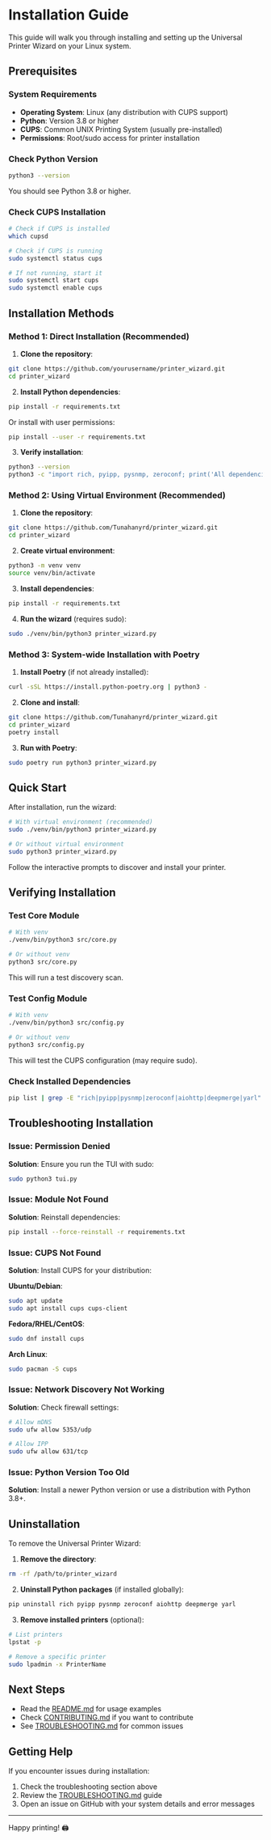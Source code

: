 # Installation Guide

This guide will walk you through installing and setting up the Universal Printer Wizard on your Linux system.

## Prerequisites

### System Requirements

- **Operating System**: Linux (any distribution with CUPS support)
- **Python**: Version 3.8 or higher
- **CUPS**: Common UNIX Printing System (usually pre-installed)
- **Permissions**: Root/sudo access for printer installation

### Check Python Version

```bash
python3 --version
```

You should see Python 3.8 or higher.

### Check CUPS Installation

```bash
# Check if CUPS is installed
which cupsd

# Check if CUPS is running
sudo systemctl status cups

# If not running, start it
sudo systemctl start cups
sudo systemctl enable cups
```

## Installation Methods

### Method 1: Direct Installation (Recommended)

1. **Clone the repository**:
```bash
git clone https://github.com/yourusername/printer_wizard.git
cd printer_wizard
```

2. **Install Python dependencies**:
```bash
pip install -r requirements.txt
```

Or install with user permissions:
```bash
pip install --user -r requirements.txt
```

3. **Verify installation**:
```bash
python3 --version
python3 -c "import rich, pyipp, pysnmp, zeroconf; print('All dependencies OK')"
```

### Method 2: Using Virtual Environment (Recommended)

1. **Clone the repository**:
```bash
git clone https://github.com/Tunahanyrd/printer_wizard.git
cd printer_wizard
```

2. **Create virtual environment**:
```bash
python3 -m venv venv
source venv/bin/activate
```

3. **Install dependencies**:
```bash
pip install -r requirements.txt
```

4. **Run the wizard** (requires sudo):
```bash
sudo ./venv/bin/python3 printer_wizard.py
```

### Method 3: System-wide Installation with Poetry

1. **Install Poetry** (if not already installed):
```bash
curl -sSL https://install.python-poetry.org | python3 -
```

2. **Clone and install**:
```bash
git clone https://github.com/Tunahanyrd/printer_wizard.git
cd printer_wizard
poetry install
```

3. **Run with Poetry**:
```bash
sudo poetry run python3 printer_wizard.py
```

## Quick Start

After installation, run the wizard:

```bash
# With virtual environment (recommended)
sudo ./venv/bin/python3 printer_wizard.py

# Or without virtual environment
sudo python3 printer_wizard.py
```

Follow the interactive prompts to discover and install your printer.

## Verifying Installation

### Test Core Module

```bash
# With venv
./venv/bin/python3 src/core.py

# Or without venv
python3 src/core.py
```

This will run a test discovery scan.

### Test Config Module

```bash
# With venv
./venv/bin/python3 src/config.py

# Or without venv
python3 src/config.py
```

This will test the CUPS configuration (may require sudo).

### Check Installed Dependencies

```bash
pip list | grep -E "rich|pyipp|pysnmp|zeroconf|aiohttp|deepmerge|yarl"
```

## Troubleshooting Installation

### Issue: Permission Denied

**Solution**: Ensure you run the TUI with sudo:
```bash
sudo python3 tui.py
```

### Issue: Module Not Found

**Solution**: Reinstall dependencies:
```bash
pip install --force-reinstall -r requirements.txt
```

### Issue: CUPS Not Found

**Solution**: Install CUPS for your distribution:

**Ubuntu/Debian**:
```bash
sudo apt update
sudo apt install cups cups-client
```

**Fedora/RHEL/CentOS**:
```bash
sudo dnf install cups
```

**Arch Linux**:
```bash
sudo pacman -S cups
```

### Issue: Network Discovery Not Working

**Solution**: Check firewall settings:
```bash
# Allow mDNS
sudo ufw allow 5353/udp

# Allow IPP
sudo ufw allow 631/tcp
```

### Issue: Python Version Too Old

**Solution**: Install a newer Python version or use a distribution with Python 3.8+.

## Uninstallation

To remove the Universal Printer Wizard:

1. **Remove the directory**:
```bash
rm -rf /path/to/printer_wizard
```

2. **Uninstall Python packages** (if installed globally):
```bash
pip uninstall rich pyipp pysnmp zeroconf aiohttp deepmerge yarl
```

3. **Remove installed printers** (optional):
```bash
# List printers
lpstat -p

# Remove a specific printer
sudo lpadmin -x PrinterName
```

## Next Steps

- Read the [README.md](README.md) for usage examples
- Check [CONTRIBUTING.md](CONTRIBUTING.md) if you want to contribute
- See [TROUBLESHOOTING.md](TROUBLESHOOTING.md) for common issues

## Getting Help

If you encounter issues during installation:
1. Check the troubleshooting section above
2. Review the [TROUBLESHOOTING.md](TROUBLESHOOTING.md) guide
3. Open an issue on GitHub with your system details and error messages

---

Happy printing! 🖨️

